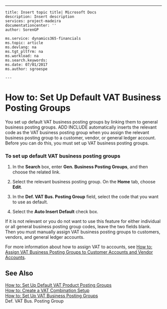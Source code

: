---
    title: Insert topic title| Microsoft Docs
    description: Insert description
    services: project-madeira
    documentationcenter: ''
    author: SorenGP

    ms.service: dynamics365-financials
    ms.topic: article
    ms.devlang: na
    ms.tgt_pltfrm: na
    ms.workload: na
    ms.search.keywords:
    ms.date: 07/01/2017
    ms.author: sgroespe

    ---
# How to: Set Up Default VAT Business Posting Groups
You set up default VAT business posting groups by linking them to general business posting groups. ADD INCLUDE<!--[!INCLUDE[navnow](../../includes/navnow_md.md)]--> automatically inserts the relevant code as the VAT business posting group when you assign the relevant business posting group to a customer, vendor, or general ledger account. Before you can do this, you must set up VAT business posting groups.  
  
### To set up default VAT business posting groups  
  
1.  In the **Search** box, enter **Gen. Business Posting Groups**, and then choose the related link.  
  
2.  Select the relevant business posting group. On the **Home** tab, choose **Edit**.  
  
3.  In the **Def. VAT Bus. Posting Group** field, select the code that you want to use as default.  
  
4.  Select the **Auto Insert Default** check box.  
  
 If it is not relevant or you do not want to use this feature for either individual or all general business posting group codes, leave the two fields blank. Then you must manually assign VAT business posting groups to customers, vendors, and general ledger accounts.  
  
 For more information about how to assign VAT to accounts, see [How to: Assign VAT Business Posting Groups to Customer Accounts and Vendor Accounts](../how-to-assign-vat-posting-groups-to-general-ledger-accounts.md).  
  
## See Also  
 [How to: Set Up Default VAT Product Posting Groups](../how-to-set-up-default-vat-product-posting-groups.md)   
 [How to: Create a VAT Combination Setup](../how-to-create-a-vat-combination-setup.md)   
 [How to: Set Up VAT Business Posting Groups](../how-to-set-up-vat-business-posting-groups.md)   
 Def. VAT Bus. Posting Group